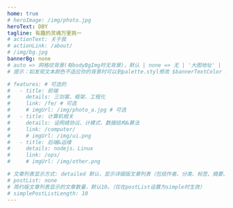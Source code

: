 ```yaml
---
home: true
# heroImage: /img/photo.jpg
heroText: DBY
tagline: 有趣的灵魂万里挑一
# actionText: 关于我
# actionLink: /about/
# /img/bg.jpg
bannerBg: none
# auto => 网格纹背景(有bodyBgImg时无背景)，默认 | none => 无 | '大图地址' | 
# 提示：如发现文本颜色不适应你的背景时可以到palette.styl修改 $bannerTextColor 变量 background: 自定义背景样式

# features: # 可选的
#   - title: 前端
#     details: 三剑客、框架、工程化
#     link: /fe/ # 可选
#     # imgUrl: /img/photo_a.jpg # 可选
#   - title: 计算机相关
#     details: 设网络协议、计模式、数据结构&算法
#     link: /computer/
#     # imgUrl: /img/ui.png
#   - title: 后端&运维
#     details: nodejs、Linux
#     link: /ops/
#     # imgUrl: /img/other.png

# 文章列表显示方式: detailed 默认，显示详细版文章列表（包括作者、分类、标签、摘要、分页等）| simple => 显示简约版文章列表（仅标题和日期）| none 不显示文章列表
# postList: none
# 简约版文章列表显示的文章数量，默认10。（仅在postList设置为simple时生效）
# simplePostListLength: 10 
---
```



<!-- 小熊猫 -->
<!-- <img src="/img/panda-waving.png" class="panda no-zoom" style="width: 130px;height: 115px;opacity: 0.8;margin-bottom: -4px;padding-bottom:0;position: fixed;bottom: 0;left: 0.5rem;z-index: 1;"> -->
